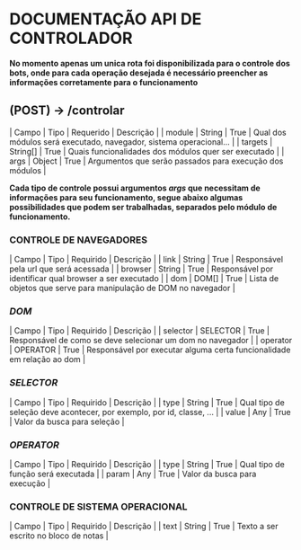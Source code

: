 # DOCUMENTAÇÃO API DE CONTROLADOR


**No momento apenas um unica rota foi disponibilizada para o controle dos bots, onde para cada operação desejada é necessário preencher as informações corretamente para o funcionamento**

## (POST) -> /controlar


| Campo | Tipo | Requerido | Descrição |
| module | String | True | Qual dos módulos será executado, navegador, sistema operacional... |
| targets | String[] | True | Quais funcionalidades dos módulos quer ser executado |
| args | Object | True | Argumentos que serão passados para execução dos módulos |




**Cada tipo de controle possui argumentos ***args*** que necessitam de informações para seu funcionamento, segue abaixo algumas possibilidades que podem ser trabalhadas, separados pelo módulo de funcionamento.**



### CONTROLE DE NAVEGADORES

| Campo | Tipo | Requirido | Descrição |
| link | String | True | Responsável pela url que será acessada | 
| browser | String | True | Responsável por identificar qual browser a ser executado |
| dom | DOM[] | True | Lista de objetos que serve para manipulação de DOM no navegador |



### ***DOM***
| Campo | Tipo | Requirido | Descrição |
| selector | SELECTOR | True | Responsável de como se deve selecionar um dom no navegador | 
| operator | OPERATOR | True | Responsável por executar alguma certa funcionalidade em relação ao dom |


### ***SELECTOR***
| Campo | Tipo | Requirido | Descrição |
| type | String | True | Qual tipo de seleção deve acontecer, por exemplo, por id, classe, ... | 
| value | Any | True | Valor da busca para seleção |


### ***OPERATOR***
| Campo | Tipo | Requirido | Descrição |
| type | String | True | Qual tipo de função será executada | 
| param | Any | True | Valor da busca para execução |





### CONTROLE DE SISTEMA OPERACIONAL

| Campo | Tipo | Requirido | Descrição |
| text | String | True | Texto a ser escrito no bloco de notas | 



